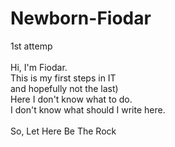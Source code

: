 # Newborn-Fiodar
1st attemp <br><br>
Hi, I'm Fiodar.<br>
This is my first steps in IT<br>
and hopefully not the last)<br>
Here I don't know what to do.<br>
I don't know what should I write here.<br><br>
So, Let Here Be The Rock
